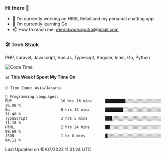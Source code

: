 ### Hi there 👋

- 🔭 I’m currently working on HRIS, Retail and my personal chatting app
- 🌱 I’m currently learning Go
- 📫 How to reach me: denridwansaputra@gmail.com


### 🛠 Tech Stack
PHP, Laravel, Javascript, Vue.Js, Typescipt, Angular, Ionic, Go, Python


<!--START_SECTION:waka-->
![Code Time](http://img.shields.io/badge/Code%20Time-3%2C467%20hrs%2032%20mins-blue)

📊 **This Week I Spent My Time On** 

```text
🕑︎ Time Zone: Asia/Jakarta

💬 Programming Languages: 
PHP                      10 hrs 16 mins      █████████░░░░░░░░░░░░░░░░   36.98 % 
Go                       8 hrs 43 mins       ████████░░░░░░░░░░░░░░░░░   31.40 % 
TypeScript               3 hrs 5 mins        ███░░░░░░░░░░░░░░░░░░░░░░   11.10 % 
HTML                     2 hrs 24 mins       ██░░░░░░░░░░░░░░░░░░░░░░░   08.69 % 
JSON                     1 hr 8 mins         █░░░░░░░░░░░░░░░░░░░░░░░░   04.11 % 
```


 Last Updated on 15/07/2023 11:31:24 UTC
<!--END_SECTION:waka-->
